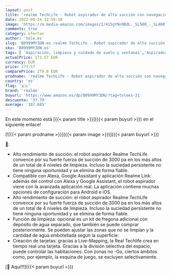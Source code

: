 ```yaml
---
layout: post
title: 'realme TechLife - Robot aspirador de alta succión con navegación láser  4 niveles de limpieza  compatible con Alexa  Google Assistant y aplicación  Android  iOS '
date: 2022-09-24 12:59:10
image: 'https://m.media-amazon.com/images/I/415gYNn9BdL._SL500_._SL400_.jpg'
comments: true
category: ofertas
author: 'tole.es'
slug: 'B0999MY3DN-es realme TechLife - Robot aspirador de alta succión con...'
sku: 'B0999MY3DN-es'
tags: [ 'Aspiración, limpieza y cuidado de suelo y ventanas','Aspiradoras','Hogar y cocina','Robots aspiradores','android','realme','🇪🇸', ]
actualPrice: 173.57 EUR
currency: EUR
price: 173.57
comparePrice: 279.0 EUR
prodname: 'realme TechLife - Robot aspirador de alta succión con navegación láser  4 niveles de limpieza  compatible con Alexa  Google Assistant y aplicación  Android  iOS '
country: 'es'
flag: '🇪🇸'
brand: 'realme'
buyurl: 'https://www.amazon.es/dp/B0999MY3DN/?tag=tolees-21'
descuento: '37.79'
average: '187.685'
---
```


En este momento está [{{< param title >}}]({{< param buyurl >}}) en el siguiente enlace!

[![{{< param prodname >}}]({{< param image >}})]({{< param buyurl >}})

🔎:

- Alto rendimiento de succión: el robot aspirador Realme TechLife convence por su fuerte fuerza de succión de 3000 pa en los más altos de un total de 4 niveles de limpieza. Incluso la suciedad persistente no tiene ninguna oportunidad y se elimina de forma fiable.
- Compatible con Alexa, Google Assistant y aplicación Realme Link: además del control con Alexa y Google Assistant, el robot aspirador viene con la avanzada aplicación real. La aplicación contiene muchas opciones de configuración para Android e iOS.
- Alto rendimiento de succión: el robot aspirador Realme TechLife convence por su fuerte fuerza de succión de 3000 pa en los más altos de un total de 4 niveles de limpieza. Incluso la suciedad persistente no tiene ninguna oportunidad y se elimina de forma fiable.
- Función de limpieza: opcional es un kit de fregona adicional con depósito de agua separado, que también se puede comprar posteriormente. Se pueden ajustar las zonas que no se limpian y la cantidad de agua embotellada según la superficie.
- Creación de tarjetas: gracias a Live-Mapping, la Real Techlife crea en tiempo real una tarjeta. Gracias a la división selectiva del espacio, puede controlar las habitaciones. Con zonas no -Go, ciertos ámbitos como, por ejemplo, la esquina de juego, se excluyen selectivamente.

[🛒 Aquí!!!]({{< param buyurl >}})
